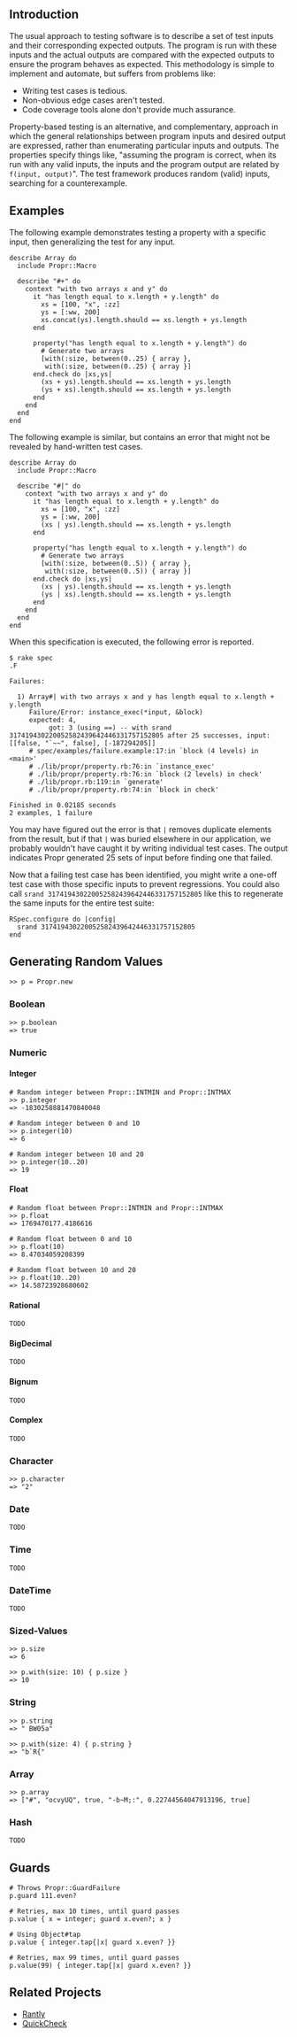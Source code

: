 ## Introduction

The usual approach to testing software is to describe a set of test inputs
and their corresponding expected outputs. The program is run with these
inputs and the actual outputs are compared with the expected outputs to
ensure the program behaves as expected. This methodology is simple to
implement and automate, but suffers from problems like:

* Writing test cases is tedious.
* Non-obvious edge cases aren't tested.
* Code coverage tools alone don't provide much assurance.

Property-based testing is an alternative, and complementary, approach in
which the general relationships between program inputs and desired output
are expressed, rather than enumerating particular inputs and outputs. The
properties specify things like, "assuming the program is correct, when its
run with any valid inputs, the inputs and the program output are related by
`f(input, output)`". The test framework produces random (valid) inputs,
searching for a counterexample.

## Examples

The following example demonstrates testing a property with a specific input,
then generalizing the test for any input.

    describe Array do
      include Propr::Macro

      describe "#+" do
        context "with two arrays x and y" do
          it "has length equal to x.length + y.length" do
            xs = [100, "x", :zz]
            ys = [:ww, 200]
            xs.concat(ys).length.should == xs.length + ys.length
          end

          property("has length equal to x.length + y.length") do
            # Generate two arrays
            [with(:size, between(0..25) { array },
             with(:size, between(0..25) { array }]
          end.check do |xs,ys|
            (xs + ys).length.should == xs.length + ys.length
            (ys + xs).length.should == xs.length + ys.length
          end
        end
      end
    end

The following example is similar, but contains an error that might not
be revealed by hand-written test cases.

    describe Array do
      include Propr::Macro

      describe "#|" do
        context "with two arrays x and y" do
          it "has length equal to x.length + y.length" do
            xs = [100, "x", :zz]
            ys = [:ww, 200]
            (xs | ys).length.should == xs.length + ys.length
          end

          property("has length equal to x.length + y.length") do
            # Generate two arrays
            [with(:size, between(0..5)) { array },
             with(:size, between(0..5)) { array }]
          end.check do |xs,ys|
            (xs | ys).length.should == xs.length + ys.length
            (ys | xs).length.should == xs.length + ys.length
          end
        end
      end
    end

When this specification is executed, the following error is reported.

    $ rake spec
    .F

    Failures:

      1) Array#| with two arrays x and y has length equal to x.length + y.length
         Failure/Error: instance_exec(*input, &block)
         expected: 4,
              got: 3 (using ==) -- with srand 317419430220052582439642446331757152805 after 25 successes, input: [[false, "`~~", false], [-187294205]]
         # spec/examples/failure.example:17:in `block (4 levels) in <main>'
         # ./lib/propr/property.rb:76:in `instance_exec'
         # ./lib/propr/property.rb:76:in `block (2 levels) in check'
         # ./lib/propr.rb:119:in `generate'
         # ./lib/propr/property.rb:74:in `block in check'

    Finished in 0.02185 seconds
    2 examples, 1 failure

You may have figured out the error is that `|` removes duplicate elements
from the result, but if that `|` was buried elsewhere in our application,
we probably wouldn't have caught it by writing individual test cases. The
output indicates Propr generated 25 sets of input before finding one that
failed.

Now that a failing test case has been identified, you might write a one-off
test case with those specific inputs to prevent regressions. You could also
call `srand 317419430220052582439642446331757152805` like this to regenerate
the same inputs for the entire test suite:

    RSpec.configure do |config|
      srand 317419430220052582439642446331757152805
    end


## Generating Random Values

    >> p = Propr.new

### Boolean

    >> p.boolean
    => true

### Numeric

#### Integer

    # Random integer between Propr::INTMIN and Propr::INTMAX
    >> p.integer
    => -1830258881470840048

    # Random integer between 0 and 10
    >> p.integer(10)
    => 6

    # Random integer between 10 and 20
    >> p.integer(10..20)
    => 19

#### Float

    # Random float between Propr::INTMIN and Propr::INTMAX
    >> p.float
    => 1769470177.4186616

    # Random float between 0 and 10
    >> p.float(10)
    => 8.47034059208399

    # Random float between 10 and 20
    >> p.float(10..20)
    => 14.58723928680602

#### Rational

    TODO

#### BigDecimal

    TODO

#### Bignum

    TODO

#### Complex

    TODO

### Character

    >> p.character
    => "2"

### Date

    TODO

### Time

    TODO

### DateTime

    TODO

### Sized-Values

    >> p.size
    => 6

    >> p.with(size: 10) { p.size }
    => 10

### String

    >> p.string
    => " BW05a"

    >> p.with(size: 4) { p.string }
    => "b`R{"

### Array

    >> p.array
    => ["#", "ocvyUQ", true, "-b~M;:", 0.22744564047913196, true]

### Hash

    TODO

## Guards

    # Throws Propr::GuardFailure
    p.guard 111.even?

    # Retries, max 10 times, until guard passes
    p.value { x = integer; guard x.even?; x }

    # Using Object#tap
    p.value { integer.tap{|x| guard x.even? }}

    # Retries, max 99 times, until guard passes
    p.value(99) { integer.tap{|x| guard x.even? }}

## Related Projects

* [Rantly](https://github.com/hayeah/rantly)
* [QuickCheck](http://www.haskell.org/haskellwiki/Introduction_to_QuickCheck)
